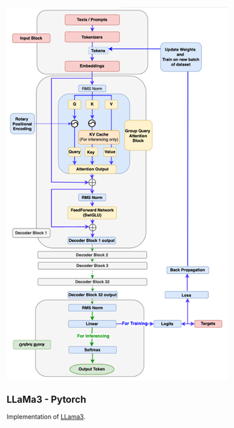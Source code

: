 <img src="./llama3_architecture.png" width="600px"></img>

## LLaMa3 - Pytorch

Implementation of <a href="https://arxiv.org/abs/2407.21783">LLama3</a>.
